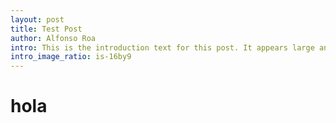 ```yaml
---
layout: post
title: Test Post
author: Alfonso Roa
intro: This is the introduction text for this post. It appears large and bold at the top of the post
intro_image_ratio: is-16by9
---
```


# hola
